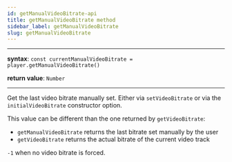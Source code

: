```yaml
---
id: getManualVideoBitrate-api
title: getManualVideoBitrate method
sidebar_label: getManualVideoBitrate
slug: getManualVideoBitrate
---
```


---

**syntax**: `const currentManualVideoBitrate = player.getManualVideoBitrate()`

**return value**: `Number`

---

Get the last video bitrate manually set. Either via `setVideoBitrate` or via
the `initialVideoBitrate` constructor option.

This value can be different than the one returned by `getVideoBitrate`:

- `getManualVideoBitrate` returns the last bitrate set manually by the user
- `getVideoBitrate` returns the actual bitrate of the current video track

`-1` when no video bitrate is forced.
